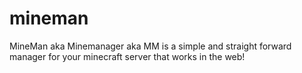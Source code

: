 # mineman
MineMan aka Minemanager aka MM is a simple and straight forward manager for your minecraft server that works in the web!
